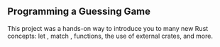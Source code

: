 ## Programming a Guessing Game
This project was a hands-on way to introduce you to many new Rust concepts: let , match , functions, the use of external crates, and more.

